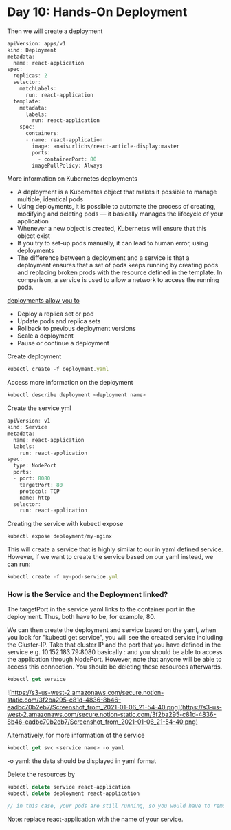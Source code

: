 # Day 10: Hands-On Deployment
Then we will create a deployment

```jsx
apiVersion: apps/v1
kind: Deployment
metadata:
  name: react-application
spec:
  replicas: 2
  selector:
    matchLabels:
      run: react-application
  template:
    metadata:
      labels:
        run: react-application
    spec:
      containers:
      - name: react-application
        image: anaisurlichs/react-article-display:master
        ports:
          - containerPort: 80
        imagePullPolicy: Always
```

More information on Kubernetes deployments

- A deployment is a Kubernetes object that makes it possible to manage multiple, identical pods
- Using deployments, it is possible to automate the process of creating, modifying and deleting pods — it basically manages the lifecycle of your application
- Whenever a new object is created, Kubernetes will ensure that this object exist
- If you try to set-up pods manually, it can lead to human error, using deployments
- The difference between a deployment and a service is that a deployment ensures that a set of pods keeps running by creating pods and replacing broken prods with the resource defined in the template. In comparison, a service is used to allow a network to access the running pods.

[deployments allow you to](https://www.redhat.com/en/topics/containers/what-is-kubernetes-deployment)

- Deploy a replica set or pod
- Update pods and replica sets
- Rollback to previous deployment versions
- Scale a deployment
- Pause or continue a deployment

Create deployment

```jsx
kubectl create -f deployment.yaml
```

Access more information on the deployment 

```jsx
kubectl describe deployment <deployment name>
```

Create the service yml

```jsx
apiVersion: v1
kind: Service
metadata:
  name: react-application
  labels:
    run: react-application
spec:
  type: NodePort
  ports:
  - port: 8080
    targetPort: 80
    protocol: TCP
    name: http
  selector:
    run: react-application
```

Creating the service with kubectl expose

```jsx
kubectl expose deployment/my-nginx
```

This will create a service that is highly similar to our in yaml defined service. However, if we want to create the service based on our yaml instead, we can run:

```jsx
kubectl create -f my-pod-service.yml
```

### How is the Service and the Deployment linked?

The targetPort in the service yaml links to the container port in the deployment. Thus, both have to be, for example, 80. 

We can then create the deployment and service based on the yaml, when you look for "kubectl get service", you will see the created service including the Cluster-IP. Take that cluster IP and the port that you have defined in the service e.g. 10.152.183.79:8080 basically <Cluster IP>:<port defined in service> and you should be able to access the application through NodePort. However, note that anyone will be able to access this connection. You should be deleting these resources afterwards.

```jsx
kubectl get service
```

![https://s3-us-west-2.amazonaws.com/secure.notion-static.com/3f2ba295-c81d-4836-8b46-eadbc70b2eb7/Screenshot_from_2021-01-06_21-54-40.png](https://s3-us-west-2.amazonaws.com/secure.notion-static.com/3f2ba295-c81d-4836-8b46-eadbc70b2eb7/Screenshot_from_2021-01-06_21-54-40.png)

Alternatively, for more information of the service

```jsx
kubectl get svc <service name> -o yaml
```

-o yaml: the data should be displayed in yaml format

Delete the resources by

```jsx
kubectl delete service react-application
kubectl delete deployment react-application

// in this case, your pods are still running, so you would have to remove them individually 
```

Note: replace react-application with the name of your service.
